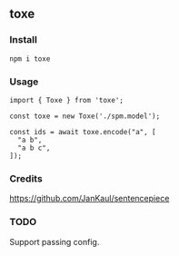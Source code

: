 ## toxe

### Install

```
npm i toxe
```

### Usage

```
import { Toxe } from 'toxe';

const toxe = new Toxe('./spm.model');

const ids = await toxe.encode("a", [
  "a b",
  "a b c",
]);
```

### Credits

https://github.com/JanKaul/sentencepiece

### TODO

Support passing config.
